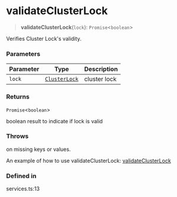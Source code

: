 # validateClusterLock

> **validateClusterLock**(`lock`): `Promise`<`boolean`>

Verifies Cluster Lock's validity.

### Parameters

| Parameter | Type                                            | Description  |
| --------- | ----------------------------------------------- | ------------ |
| `lock`    | [`ClusterLock`](../type-aliases/ClusterLock.md) | cluster lock |

### Returns

`Promise`<`boolean`>

boolean result to indicate if lock is valid

### Throws

on missing keys or values.

An example of how to use validateClusterLock: [validateClusterLock](https://github.com/ObolNetwork/obol-sdk-examples/blob/main/TS-Example/index.ts#L127)

### Defined in

services.ts:13
